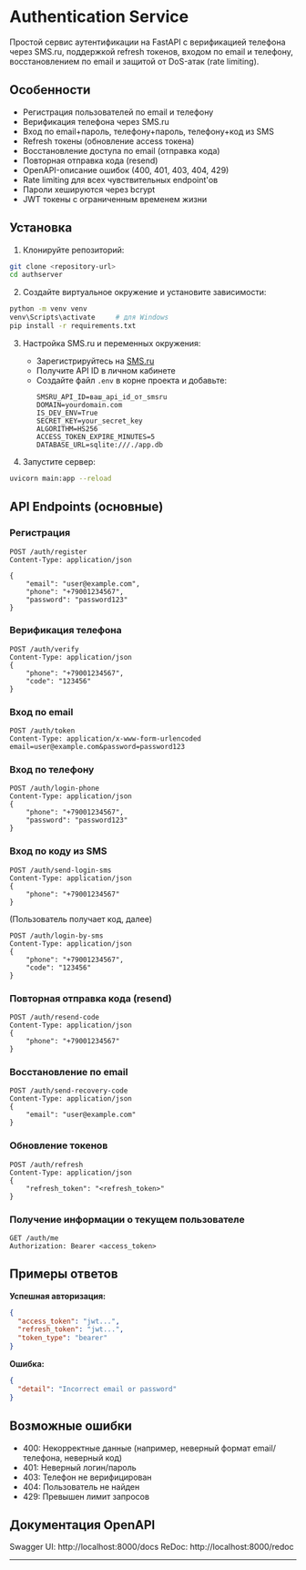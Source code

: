 # Authentication Service

Простой сервис аутентификации на FastAPI с верификацией телефона через SMS.ru, поддержкой refresh токенов, входом по email и телефону, восстановлением по email и защитой от DoS-атак (rate limiting).

## Особенности

- Регистрация пользователей по email и телефону
- Верификация телефона через SMS.ru
- Вход по email+пароль, телефону+пароль, телефону+код из SMS
- Refresh токены (обновление access токена)
- Восстановление доступа по email (отправка кода)
- Повторная отправка кода (resend)
- OpenAPI-описание ошибок (400, 401, 403, 404, 429)
- Rate limiting для всех чувствительных endpoint'ов
- Пароли хешируются через bcrypt
- JWT токены с ограниченным временем жизни

## Установка

1. Клонируйте репозиторий:
```bash
git clone <repository-url>
cd authserver
```

2. Создайте виртуальное окружение и установите зависимости:
```bash
python -m venv venv
venv\Scripts\activate     # для Windows
pip install -r requirements.txt
```

3. Настройка SMS.ru и переменных окружения:
   - Зарегистрируйтесь на [SMS.ru](https://sms.ru/)
   - Получите API ID в личном кабинете
   - Создайте файл `.env` в корне проекта и добавьте:
     ```
     SMSRU_API_ID=ваш_api_id_от_smsru
     DOMAIN=yourdomain.com
     IS_DEV_ENV=True
     SECRET_KEY=your_secret_key
     ALGORITHM=HS256
     ACCESS_TOKEN_EXPIRE_MINUTES=5
     DATABASE_URL=sqlite:///./app.db
     ```

4. Запустите сервер:
```bash
uvicorn main:app --reload
```

## API Endpoints (основные)

### Регистрация
```http
POST /auth/register
Content-Type: application/json

{
    "email": "user@example.com",
    "phone": "+79001234567",
    "password": "password123"
}
```

### Верификация телефона
```http
POST /auth/verify
Content-Type: application/json
{
    "phone": "+79001234567",
    "code": "123456"
}
```

### Вход по email
```http
POST /auth/token
Content-Type: application/x-www-form-urlencoded
email=user@example.com&password=password123
```

### Вход по телефону
```http
POST /auth/login-phone
Content-Type: application/json
{
    "phone": "+79001234567",
    "password": "password123"
}
```

### Вход по коду из SMS
```http
POST /auth/send-login-sms
Content-Type: application/json
{
    "phone": "+79001234567"
}
```
(Пользователь получает код, далее)
```http
POST /auth/login-by-sms
Content-Type: application/json
{
    "phone": "+79001234567",
    "code": "123456"
}
```

### Повторная отправка кода (resend)
```http
POST /auth/resend-code
Content-Type: application/json
{
    "phone": "+79001234567"
}
```

### Восстановление по email
```http
POST /auth/send-recovery-code
Content-Type: application/json
{
    "email": "user@example.com"
}
```

### Обновление токенов
```http
POST /auth/refresh
Content-Type: application/json
{
    "refresh_token": "<refresh_token>"
}
```

### Получение информации о текущем пользователе
```http
GET /auth/me
Authorization: Bearer <access_token>
```

## Примеры ответов

**Успешная авторизация:**
```json
{
  "access_token": "jwt...",
  "refresh_token": "jwt...",
  "token_type": "bearer"
}
```

**Ошибка:**
```json
{
  "detail": "Incorrect email or password"
}
```

## Возможные ошибки
- 400: Некорректные данные (например, неверный формат email/телефона, неверный код)
- 401: Неверный логин/пароль
- 403: Телефон не верифицирован
- 404: Пользователь не найден
- 429: Превышен лимит запросов

## Документация OpenAPI
Swagger UI: http://localhost:8000/docs
ReDoc: http://localhost:8000/redoc

---